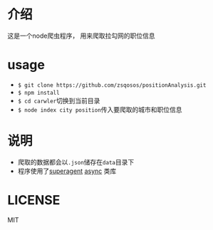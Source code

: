 # 介绍

  这是一个node爬虫程序， 用来爬取拉勾网的职位信息
  
# usage

  + `$ git clone https://github.com/zsqosos/positionAnalysis.git`
  + `$ npm install`
  + `$ cd carwler`切换到当前目录
  + `$ node index city position`传入要爬取的城市和职位信息
  
# 说明
  + 爬取的数据都会以`.json`储存在`data`目录下
  + 程序使用了[superagent](https://github.com/visionmedia/superagent) [async](https://github.com/caolan/async) 类库
  
# LICENSE

  MIT
